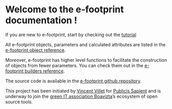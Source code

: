 # Welcome to the e-footprint documentation !

If you are new to e-footprint, start by checking out the [tutorial](tutorial.md)

All e-footprint objects, parameters and calculated attributes are listed in the [e-footprint object reference](object_reference.md). 

Moreover, e-footprint has higher level functions to facilitate the construction of objects from fewer parameters. You can check them out in the [e-footprint builders reference](builders.md). 

The source code is available in the [e-footprint github repository](https://github.com/publicissapient-france/e-footprint).

This project has been initiated by [Vincent Villet](mailto:vincent.villet@publicissapient.com) for <a href="https://www.publicissapient.com/" target="_blank">Publicis Sapient</a> and is underway to join the <a href="https://www.boavizta.org/en" target="_blank">green IT association Boavizta</a>’s ecosystem of open source tools. 